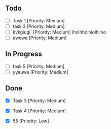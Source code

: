 ## Todo
- [ ] Task 1 [Priority: Medium]
- [ ] task 3 [Priority: Medium]
- [ ] kvkgiugi` [Priority: Medium]
      ihoihhoihiolhliho
- [ ] ewewe [Priority: Medium]

## In Progress
- [ ] task 5 [Priority: Medium]
- [ ] yyeuwe [Priority: Medium]

## Done
- [x] Task 3 [Priority: Medium]
- [x] Task 4 [Priority: Medium]
- [x] 55 [Priority: Low]

